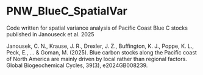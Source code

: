 # PNW_BlueC_SpatialVar

Code written for spatial variance analysis of Pacific Coast Blue C stocks published in Janouseck et al. 2025

Janousek, C. N., Krause, J. R., Drexler, J. Z., Buffington, K. J., Poppe, K. L., Peck, E., ... & Goman, M. (2025). Blue carbon stocks along the Pacific coast of North America are mainly driven by local rather than regional factors. Global Biogeochemical Cycles, 39(3), e2024GB008239.
